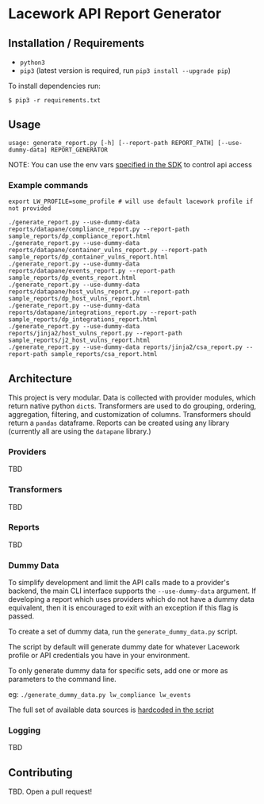 # Lacework API Report Generator
## Installation / Requirements

- `python3`
- `pip3` (latest version is required, run `pip3 install --upgrade pip`)

To install dependencies run:
```
$ pip3 -r requirements.txt
```

## Usage

`usage: generate_report.py [-h] [--report-path REPORT_PATH] [--use-dummy-data] REPORT_GENERATOR`

NOTE: You can use the env vars [specified in the SDK](https://github.com/lacework/python-sdk#environment-variables) to control api access

### Example commands
```
export LW_PROFILE=some_profile # will use default lacework profile if not provided

./generate_report.py --use-dummy-data reports/datapane/compliance_report.py --report-path sample_reports/dp_compliance_report.html
./generate_report.py --use-dummy-data reports/datapane/container_vulns_report.py --report-path sample_reports/dp_container_vulns_report.html
./generate_report.py --use-dummy-data reports/datapane/events_report.py --report-path sample_reports/dp_events_report.html
./generate_report.py --use-dummy-data reports/datapane/host_vulns_report.py --report-path sample_reports/dp_host_vulns_report.html
./generate_report.py --use-dummy-data reports/datapane/integrations_report.py --report-path sample_reports/dp_integrations_report.html
./generate_report.py --use-dummy-data reports/jinja2/host_vulns_report.py --report-path sample_reports/j2_host_vulns_report.html
./generate_report.py --use-dummy-data reports/jinja2/csa_report.py --report-path sample_reports/csa_report.html
```

## Architecture

This project is very modular.  Data is collected with provider modules, which return native python `dict`s.  Transformers are used to do grouping, ordering, aggregation, filtering, and customization of columns.  Transformers should return a `pandas` dataframe.  Reports can be created using any library (currently all are using the `datapane` library.)

### Providers

TBD

### Transformers

TBD

### Reports

TBD

### Dummy Data

To simplify development and limit the API calls made to a provider's backend, the main CLI interface supports the `--use-dummy-data` argument.  If developing a report which uses providers which do not have a dummy data equivalent, then it is encouraged to exit with an exception if this flag is passed.

To create a set of dummy data, run the `generate_dummy_data.py` script.

The script by default will generate dummy date for whatever Lacework profile or API credentials you have in your environment.

To only generate dummy data for specific sets, add one or more as parameters to the command line.

eg: `./generate_dummy_data.py lw_compliance lw_events`

The full set of available data sources is [hardcoded in the script](generate_dummy_data.py#L20)

### Logging

TBD

## Contributing

TBD. Open a pull request!